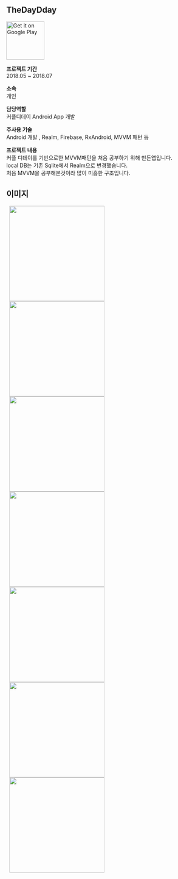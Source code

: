 ## TheDayDday
<a href='https://play.google.com/store/apps/details?id=tsdday.com.yts.tsdday'><img alt='Get it on Google Play' src='https://play.google.com/intl/en_us/badges/images/generic/en_badge_web_generic.png' height="100"/></a>
  
**프로젝트 기간**  
2018.05 ~ 2018.07

**소속**  
개인
  
**담당역할**  
커플디데이 Android App 개발  

**주사용 기술**  
Android 개발 , Realm, Firebase, RxAndroid, MVVM 패턴 등
  
  
**프로젝트 내용**  
커플 디데이를 기반으로한 MVVM패턴을 처음 공부하기 위해 만든앱입니다.  
local DB는 기존 Sqlite에서 Realm으로 변경했습니다.  
처음 MVVM을 공부해본것이라 많이 미흡한 구조입니다.
  
## 이미지  
 
<div>
  <img src="https://lh3.googleusercontent.com/zi0GZYgI5t5_aORNejr-aLezVqUIRwAzCMUmIOSX7khbgN82ihKbgUm-ulbAes0cNbg=w1177-h846-rw" hspace=8 width = 250>
  <img src="https://lh3.googleusercontent.com/KUN5OUOoVm79uFaSgc0mIzwDrkWjfqKjJP_m9QbFzFkyalcmvlvZRvo530gE7O-bP9Q=w1177-h846-rw" hspace=8 width = 250>
</div>
<div>
  <img src="https://lh3.googleusercontent.com/t_UbiQ1KtUh2HnRNAotL33lXzwPZGVuMq7OF3XuwxqADm5t01Zsmw4oph5ecnQv7kg=w1177-h846-rw" hspace=8 width = 250>
  <img src="https://lh3.googleusercontent.com/ei_vZtwvcw0NTeYv4Xz8f_nDVlbx48uytZe5ab0WOuWrTcr2dfGdLC4p7SlNXNG2IS0=w1177-h846-rw" hspace=8 width = 250>
  <img src="https://lh3.googleusercontent.com/IE8h08VzfZRe2aKffOOZObGAPxAUDmzbxOVfeEqwAPklfML9CvpO0hs7kvanq9YIddo=w1177-h846-rw" hspace=8 width = 250>
</div>
<div>
  <img src="https://lh3.googleusercontent.com/y8wghDtqMyxAbCfJwIQ4rwFzAivkL-gzD0OnTw_rLVjVfIRG-8MV-iV9t8gT9CtRwPPf=w1177-h846-rw" hspace=8 width = 250>
  <img src="https://lh3.googleusercontent.com/peVrMRc5xWvs041rWWMMe4oPan9eqAGV1eGxcmjettAFLv-72-Uz2jCUOxIO9jb0O9Q=w1177-h846-rw" hspace=8 width = 250>
</div>
